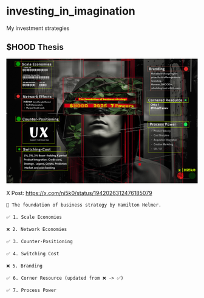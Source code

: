 # investing_in_imagination

My investment strategies

## $HOOD Thesis

![HOOD 2025 7 Powers](hood_2025_7power.jpg)

X Post: https://x.com/ni5k0/status/1942026312476185079

```
🔖 The foundation of business strategy by Hamilton Helmer. 

✅ 1. Scale Economies 

❌ 2. Network Economies

✅ 3. Counter-Positioning

✅ 4. Switching Cost

❌ 5. Branding

✅ 6. Corner Resource (updated from ❌ -> ✅)

✅ 7. Process Power
```